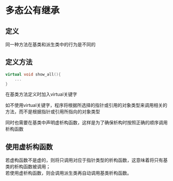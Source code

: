 # 多态公有继承

## 定义
同一种方法在基类和派生类中的行为是不同的

## 定义方法
```C++
virtual void show_all(){
    ...
}
```
在基类方法定义时加入virtual关键字

如不使用virtual关键字，程序将根据所选择的指针或引用的对象类型来调用相关的方法，而不是根据指针或引用所指向的对象类型

同时也需要在基类中声明虚析构函数，这样是为了确保析构时按照正确的顺序调用析构函数

## 使用虚析构函数
若虚构函数不是虚的，则将只调用对应于指针类型的析构函数，这意味着将只有基类的析构函数被调用；  
若使用虚析构函数，则会调用派生类再自动调用基类析构函数。